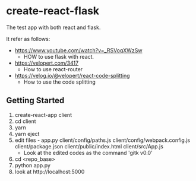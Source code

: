 # create-react-flask

The test app with both react and flask.

It refer as follows:
  + https://www.youtube.com/watch?v=_RSVoqXWzSw
    + HOW to use flask with react.
  + https://velopert.com/3417
    + How to use react-router
  + https://velog.io/@velopert/react-code-splitting
    + How to use the code splitting


## Getting Started

1. create-react-app client
2. cd client
3. yarn
4. yarn eject
5. edit files - app.py client/config/paths.js client/config/webpack.config.js client/package.json client/public/index.html client/src/App.js
    + Look at the edited codes as the command 'gitk v0.0'
6. cd <repo_base>
7. python app.py
8. look at http://localhost:5000